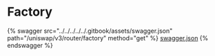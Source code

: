 # Factory

{% swagger src="../../../../../.gitbook/assets/swagger.json" path="/uniswap/v3/router/factory" method="get" %}
[swagger.json](../../../../../.gitbook/assets/swagger.json)
{% endswagger %}
